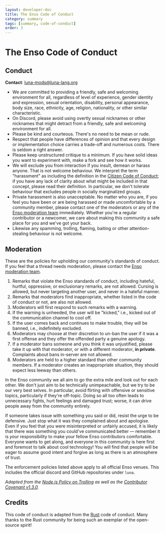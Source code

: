 ```yaml
---
layout: developer-doc
title: The Enso Code of Conduct
category: summary
tags: [summary, code-of-conduct]
order: 3
---
```


# The Enso Code of Conduct

## Conduct

**Contact**: [luna-mods@luna-lang.org](mailto:luna-mods@luna-lang.org)

- We are committed to providing a friendly, safe and welcoming environment for 
  all, regardless of level of experience, gender identity and expression, sexual
  orientation, disability, personal appearance, body size, race, ethnicity, age,
  religion, nationality, or other similar characteristic.
- On Discord, please avoid using overtly sexual nicknames or other nicknames 
  that might detract from a friendly, safe and welcoming environment for all.
- Please be kind and courteous. There's no need to be mean or rude.
- Respect that people have differences of opinion and that every design or 
  implementation choice carries a trade-off and numerous costs. There is seldom 
  a right answer.
- Please keep unstructured critique to a minimum. If you have solid ideas you 
  want to experiment with, make a fork and see how it works.
- We will exclude you from interaction if you insult, demean or harass anyone. 
  That is not welcome behaviour. We interpret the term "harassment" as including
  the definition in the 
  [Citizen Code of Conduct](http://citizencodeofconduct.org/); if you have any 
  lack of clarity about what might be included in that concept, please read 
  their definition. In particular, we don't tolerate behaviour that excludes 
  people in socially marginalized groups.
- Private harassment is also unacceptable. No matter who you are, if you feel 
  you have been or are being harassed or made uncomfortable by a community 
  member, please contact one of the moderators or any of the 
  [Enso moderation team][mod_team] immediately. Whether you're a regular 
  contributor or a newcomer, we care about making this community a safe place 
  for you and we've got your back.
- Likewise any spamming, trolling, flaming, baiting or other attention-stealing 
  behaviour is not welcome.

## Moderation
These are the policies for upholding our community's standards of conduct. If 
you feel that a thread needs moderation, please contact the 
[Enso moderation team][mod_team].

1. Remarks that violate the Enso standards of conduct, including hateful, 
   hurtful, oppressive, or exclusionary remarks, are not allowed. Cursing is 
   allowed, but never targeting another user, and never in a hateful manner.
2. Remarks that moderators find inappropriate, whether listed in the code of 
   conduct or not, are also not allowed.
3. Moderators will first respond to such remarks with a warning.
4. If the warning is unheeded, the user will be "kicked," i.e., kicked out of 
   the communication channel to cool off.
5. If the user comes back and continues to make trouble, they will be banned, 
   i.e., indefinitely excluded.
6. Moderators may choose at their discretion to un-ban the user if it was a 
   first offense and they offer the offended party a genuine apology.
7. If a moderator bans someone and you think it was unjustified, please take it 
   up with that moderator, or with a different moderator, **in private**. 
   Complaints about bans in-server are not allowed.
8. Moderators are held to a higher standard than other community members. If a 
   moderator creates an inappropriate situation, they should expect less leeway 
   than others.

In the Enso community we all aim to go the extra mile and look out for each 
other. We don't just aim to be technically unimpeachable, but we try to be our
very best selves. In particular, avoid flirting with offensive or sensitive 
topics, particularly if they're off-topic. Doing so all too often leads to
unnecessary fights, hurt feelings and damaged trust; worse, it can drive people
away from the community entirely.

If someone takes issue with something you said or did, resist the urge to be 
defensive. Just stop what it was they complained about and apologise. Even if 
you feel that you were misinterpreted or unfairly accused, it is likely that 
there was something you could've communicated better — remember it is _your_
responsibility to make your fellow Enso contributors comfortable. Everyone wants
to get along, and everyone in this community is here first and foremost to talk
about cool technology! You will find that people will be eager to assume good 
intent and forgive as long as there is an atmosphere of trust. 

The enforcement policies listed above apply to all official Enso venues. This
includes the official discord and GitHub repositories under `luna`.

_Adapted from the_
_[Node.js Policy on Trolling](http://blog.izs.me/post/30036893703/policy-on-trolling)_
_as well as the_
_[Contributor Covenant v1.3.0](https://www.contributor-covenant.org/version/1/3/0/)._

[mod_team]: [luna-mods@luna-lang.org](mailto:luna-mods@luna-lang.org)

## Credits
This code of conduct is adapted from the [Rust](https://rust-lang.org) code of
conduct. Many thanks to the Rust community for being such an exemplar of the
open-source spirit!
